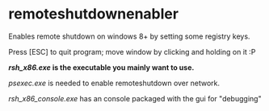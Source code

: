 # remoteshutdownenabler
Enables remote shutdown on windows 8+ by setting some registry keys.

Press [ESC] to quit program; move window by clicking and holding on it :P

***rsh_x86.exe* is the executable you mainly want to use.**

*psexec.exe* is needed to enable remoteshutdown over network.

*rsh_x86_console.exe* has an console packaged with the gui for "debugging"
